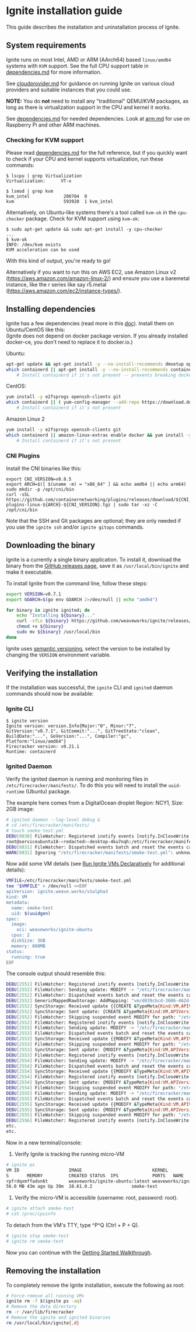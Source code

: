 # Ignite installation guide

This guide describes the installation and uninstallation process of Ignite.

## System requirements

Ignite runs on most Intel, AMD or ARM (AArch64) based `linux/amd64` systems with `KVM` support.
See the full CPU support table in [dependencies.md](dependencies.md) for more information.

See [cloudprovider.md](cloudprovider.md) for guidance on running Ignite on various cloud providers and suitable instances that you could use.

**NOTE:** You do **not** need to install any "traditional" QEMU/KVM packages, as long as
there is virtualization support in the CPU and kernel it works.

See [dependencies.md](dependencies.md) for needed dependencies.
Look at [arm.md](arm.md) for use on Raspberry Pi and other ARM machines.

### Checking for KVM support

Please read [dependencies.md](dependencies.md) for the full reference, but if you quickly want
to check if your CPU and kernel supports virtualization, run these commands:

```console
$ lscpu | grep Virtualization
Virtualization:      VT-x

$ lsmod | grep kvm
kvm_intel             200704  0
kvm                   593920  1 kvm_intel
```

Alternatively, on Ubuntu-like systems there's a tool called `kvm-ok` in the `cpu-checker` package.
Check for KVM support using `kvm-ok`:

```console
$ sudo apt-get update && sudo apt-get install -y cpu-checker
...
$ kvm-ok
INFO: /dev/kvm exists
KVM acceleration can be used
```

With this kind of output, you're ready to go!

Alternatively if you want to run this on AWS EC2, use Amazon Linux v2 (https://aws.amazon.com/amazon-linux-2/) and ensure you use a baremetal instance, like the r series like say r5.metal (https://aws.amazon.com/ec2/instance-types/). 

## Installing dependencies

Ignite has a few dependencies (read more in this [doc](dependencies.md)).
Install them on Ubuntu/CentOS like this:  
(Ignite does not depend on docker package version. If you already installed docker-ce, you don't need to replace it to docker.io.)

Ubuntu:

```bash
apt-get update && apt-get install -y --no-install-recommends dmsetup openssh-client git binutils
which containerd || apt-get install -y --no-install-recommends containerd
    # Install containerd if it's not present -- prevents breaking docker-ce installations
```

CentOS:

```bash
yum install -y e2fsprogs openssh-clients git
which containerd || ( yum-config-manager --add-repo https://download.docker.com/linux/centos/docker-ce.repo && yum install -y containerd.io )
    # Install containerd if it's not present
```

Amazon Linux 2

```bash
yum install -y e2fsprogs openssh-clients git 
which containerd || amazon-linux-extras enable docker && yum install -y containerd
    # Install containerd if it's not present
```

### CNI Plugins

Install the CNI binaries like this:

```shell
export CNI_VERSION=v0.8.5
export ARCH=$([ $(uname -m) = "x86_64" ] && echo amd64 || echo arm64)
sudo mkdir -p /opt/cni/bin
curl -sSL https://github.com/containernetworking/plugins/releases/download/${CNI_VERSION}/cni-plugins-linux-${ARCH}-${CNI_VERSION}.tgz | sudo tar -xz -C /opt/cni/bin
```

Note that the SSH and Git packages are optional; they are only needed if you use
the `ignite ssh` and/or `ignite gitops` commands.

## Downloading the binary

Ignite is a currently a single binary application. To install it,
download the binary from the [GitHub releases page](https://github.com/weaveworks/ignite/releases),
save it as `/usr/local/bin/ignite` and make it executable.

To install Ignite from the command line, follow these steps:

```bash
export VERSION=v0.7.1
export GOARCH=$(go env GOARCH 2>/dev/null || echo "amd64")

for binary in ignite ignited; do
    echo "Installing ${binary}..."
    curl -sfLo ${binary} https://github.com/weaveworks/ignite/releases/download/${VERSION}/${binary}-${GOARCH}
    chmod +x ${binary}
    sudo mv ${binary} /usr/local/bin
done
```

Ignite uses [semantic versioning](https://semver.org), select the version to be installed
by changing the `VERSION` environment variable.

## Verifying the installation

If the installation was successful, the `ignite` CLI and `ignited` daemon
commands should now be available:

### Ignite CLI

```console
$ ignite version
Ignite version: version.Info{Major:"0", Minor:"7", GitVersion:"v0.7.1", GitCommit:"...", GitTreeState:"clean", BuildDate:"...", GoVersion:"...", Compiler:"gc", Platform:"linux/amd64"}
Firecracker version: v0.21.1
Runtime: containerd
```

### Ignited Daemon

Verify the ignited daemon is running and monitoring files in
`/etc/firecracker/manifests/`.
To do this you will need to install the `uuid-runtime` (Ubuntu) package.

The example here comes from a DigitalOcean droplet Region: NCY1, Size: 2GB image:

```bash
# ignited daemon --log-level debug &
# cd /etc/firecracker/manifests/
# touch smoke-test.yml
DEBU[0830] FileWatcher: Registered inotify events [notify.InCloseWrite: "/etc/firecracker/manifests/smoke-test.yml"] for path "/etc/fire cracker/manifests/smoke-test.yml" 
root@serviceubuntu18-<redacted>-desktop-4ku7nqh:/etc/firecracker/manifests# DEBU[0831] FileWatcher: Sending update: MODIFY -> "/etc/firecracker/manifests/smoke-test.yml" 
DEBU[0831] FileWatcher: Dispatched events batch and reset the events cache 
WARN[0831] Ignoring "/etc/firecracker/manifests/smoke-test.yml": unknown API version "" and/or kind ""
```

Now add some VM details (see [Run Ignite VMs Declaratively](https://ignite.readthedocs.io/en/stable/declarative-config#run-ignite-vms-declaratively)
for additional details):

```bash
VMFILE=/etc/firecracker/manifests/smoke-test.yml
tee "$VMFILE" > /dev/null <<EOF
apiVersion: ignite.weave.works/v1alpha3
kind: VM
metadata:
  name: smoke-test
  uid: $(uuidgen)
spec:
  image:
    oci: weaveworks/ignite-ubuntu
  cpus: 2
  diskSize: 3GB
  memory: 800MB
status:
  running: true
EOF
```

The console output should resemble this:

```bash
DEBU[2551] FileWatcher: Registered inotify events [notify.InCloseWrite: "/etc/firecracker/manifests/smoke-test.yml"] for path "/etc/firecracker/manifests/smoke-test.yml"
DEBU[2552] FileWatcher: Sending update: MODIFY -> "/etc/firecracker/manifests/smoke-test.yml"
DEBU[2552] FileWatcher: Dispatched events batch and reset the events cache
DEBU[2552] GenericMappedRawStorage: AddMapping: "vm/d039cbcd-3606-462d-839e-25ac745cd7c5" -> "/etc/firecracker/manifests/smoke-test.yml"
DEBU[2552] SyncStorage: Received update {{CREATE &TypeMeta{Kind:VM,APIVersion:ignite.weave.works/v1alpha3,}} 0xc0004c7aa0} true
DEBU[2552] SyncStorage: Sent update: {CREATE &TypeMeta{Kind:VM,APIVersion:ignite.weave.works/v1alpha3,}}
DEBU[2552] FileWatcher: Skipping suspended event MODIFY for path: "/etc/firecracker/manifests/smoke-test.yml"
DEBU[2552] FileWatcher: Registered inotify events [notify.InCloseWrite: "/etc/firecracker/manifests/smoke-test.yml"] for path "/etc/firecracker/manifests/smoke-test.yml"
DEBU[2553] FileWatcher: Sending update: MODIFY -> "/etc/firecracker/manifests/smoke-test.yml"
DEBU[2553] FileWatcher: Dispatched events batch and reset the events cache
DEBU[2553] SyncStorage: Received update {{MODIFY &TypeMeta{Kind:VM,APIVersion:ignite.weave.works/v1alpha3,}} 0xc0004c7aa0} true
DEBU[2553] FileWatcher: Skipping suspended event MODIFY for path: "/etc/firecracker/manifests/smoke-test.yml"
DEBU[2553] SyncStorage: Sent update: {MODIFY &TypeMeta{Kind:VM,APIVersion:ignite.weave.works/v1alpha3,}}
DEBU[2553] FileWatcher: Registered inotify events [notify.InCloseWrite: "/etc/firecracker/manifests/smoke-test.yml"] for path "/etc/firecracker/manifests/smoke-test.yml"
DEBU[2554] FileWatcher: Sending update: MODIFY -> "/etc/firecracker/manifests/smoke-test.yml"
DEBU[2554] FileWatcher: Dispatched events batch and reset the events cache
DEBU[2554] SyncStorage: Received update {{MODIFY &TypeMeta{Kind:VM,APIVersion:ignite.weave.works/v1alpha3,}} 0xc0004c7aa0} true
DEBU[2554] FileWatcher: Registered inotify events [notify.InCloseWrite: "/etc/firecracker/manifests/smoke-test.yml"] for path "/etc/firecracker/manifests/smoke-test.yml"
DEBU[2554] SyncStorage: Sent update: {MODIFY &TypeMeta{Kind:VM,APIVersion:ignite.weave.works/v1alpha3,}}
DEBU[2554] FileWatcher: Skipping suspended event MODIFY for path: "/etc/firecracker/manifests/smoke-test.yml"
DEBU[2555] FileWatcher: Sending update: MODIFY -> "/etc/firecracker/manifests/smoke-test.yml"
DEBU[2555] FileWatcher: Dispatched events batch and reset the events cache
DEBU[2555] SyncStorage: Received update {{MODIFY &TypeMeta{Kind:VM,APIVersion:ignite.weave.works/v1alpha3,}} 0xc0004c7aa0} true
DEBU[2555] SyncStorage: Sent update: {MODIFY &TypeMeta{Kind:VM,APIVersion:ignite.weave.works/v1alpha3,}}
DEBU[2555] FileWatcher: Skipping suspended event MODIFY for path: "/etc/firecracker/manifests/smoke-test.yml"
DEBU[2556] FileWatcher: Registered inotify events [notify.InCloseWrite: "/etc/firecracker/manifests/smoke-test.yml"] for path "/etc/firecracker/manifests/smoke-test.yml"
etc.
etc.
```

Now in a new terminal/console:

1. Verify Ignite is tracking the running micro-VM

```bash
# ignite ps
VM ID                   IMAGE                           KERNEL                                  SIZE    CPU
S       MEMORY          CREATED STATUS  IPS             PORTS   NAME
rpfrdqxmffadvn6t        weaveworks/ignite-ubuntu:latest weaveworks/ignite-kernel:4.19.47        1.2 GB  1 4
56.0 MB 43m ago Up 39m  10.61.0.2               smoke-test
```

1. Verify the micro-VM is accessible (username: root, password: root).

```bash
# ignite attach smoke-test
# cat /proc/cpuinfo
```

To detach from the VM's TTY, type ^P^Q (Ctrl + P + Q).

```bash
# ignite stop smoke-test
# ignite rm smoke-test
```

Now you can continue with the [Getting Started Walkthrough](usage.md).

## Removing the installation

To completely remove the Ignite installation, execute the following as root:

```bash
# Force-remove all running VMs
ignite rm -f $(ignite ps -aq)
# Remove the data directory
rm -r /var/lib/firecracker
# Remove the ignite and ignited binaries
rm /usr/local/bin/ignite{,d}
```
